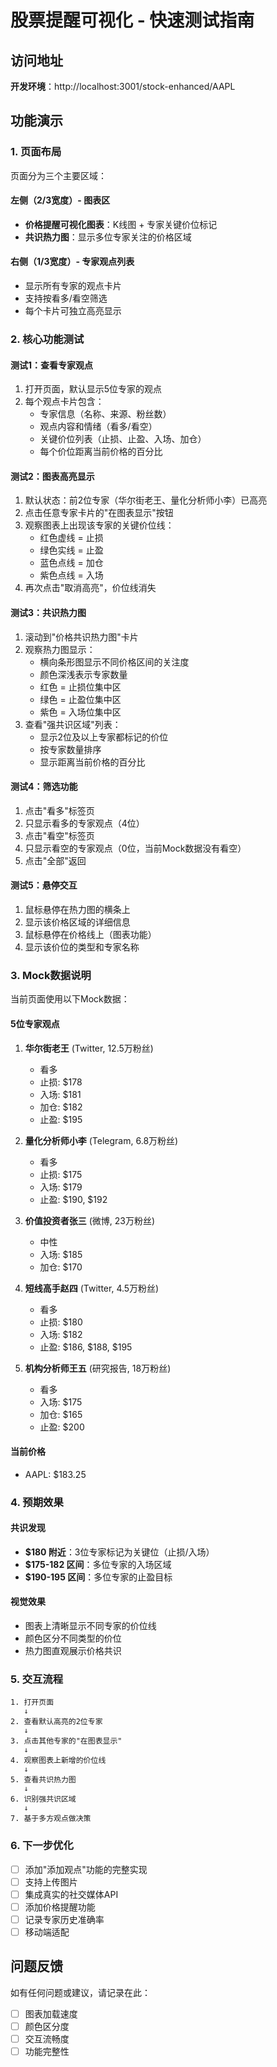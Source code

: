 # 股票提醒可视化 - 快速测试指南

## 访问地址

**开发环境**：http://localhost:3001/stock-enhanced/AAPL

## 功能演示

### 1. 页面布局

页面分为三个主要区域：

#### 左侧（2/3宽度）- 图表区
- **价格提醒可视化图表**：K线图 + 专家关键价位标记
- **共识热力图**：显示多位专家关注的价格区域

#### 右侧（1/3宽度）- 专家观点列表
- 显示所有专家的观点卡片
- 支持按看多/看空筛选
- 每个卡片可独立高亮显示

### 2. 核心功能测试

#### 测试1：查看专家观点
1. 打开页面，默认显示5位专家的观点
2. 每个观点卡片包含：
   - 专家信息（名称、来源、粉丝数）
   - 观点内容和情绪（看多/看空）
   - 关键价位列表（止损、止盈、入场、加仓）
   - 每个价位距离当前价格的百分比

#### 测试2：图表高亮显示
1. 默认状态：前2位专家（华尔街老王、量化分析师小李）已高亮
2. 点击任意专家卡片的"在图表显示"按钮
3. 观察图表上出现该专家的关键价位线：
   - 红色虚线 = 止损
   - 绿色实线 = 止盈
   - 蓝色点线 = 加仓
   - 紫色点线 = 入场
4. 再次点击"取消高亮"，价位线消失

#### 测试3：共识热力图
1. 滚动到"价格共识热力图"卡片
2. 观察热力图显示：
   - 横向条形图显示不同价格区间的关注度
   - 颜色深浅表示专家数量
   - 红色 = 止损位集中区
   - 绿色 = 止盈位集中区
   - 紫色 = 入场位集中区
3. 查看"强共识区域"列表：
   - 显示2位及以上专家都标记的价位
   - 按专家数量排序
   - 显示距离当前价格的百分比

#### 测试4：筛选功能
1. 点击"看多"标签页
2. 只显示看多的专家观点（4位）
3. 点击"看空"标签页
4. 只显示看空的专家观点（0位，当前Mock数据没有看空）
5. 点击"全部"返回

#### 测试5：悬停交互
1. 鼠标悬停在热力图的横条上
2. 显示该价格区域的详细信息
3. 鼠标悬停在价格线上（图表功能）
4. 显示该价位的类型和专家名称

### 3. Mock数据说明

当前页面使用以下Mock数据：

#### 5位专家观点

1. **华尔街老王** (Twitter, 12.5万粉丝)
   - 看多
   - 止损: $178
   - 入场: $181
   - 加仓: $182
   - 止盈: $195

2. **量化分析师小李** (Telegram, 6.8万粉丝)
   - 看多
   - 止损: $175
   - 入场: $179
   - 止盈: $190, $192

3. **价值投资者张三** (微博, 23万粉丝)
   - 中性
   - 入场: $185
   - 加仓: $170

4. **短线高手赵四** (Twitter, 4.5万粉丝)
   - 看多
   - 止损: $180
   - 入场: $182
   - 止盈: $186, $188, $195

5. **机构分析师王五** (研究报告, 18万粉丝)
   - 看多
   - 入场: $175
   - 加仓: $165
   - 止盈: $200

#### 当前价格
- AAPL: $183.25

### 4. 预期效果

#### 共识发现
- **$180 附近**：3位专家标记为关键位（止损/入场）
- **$175-182 区间**：多位专家的入场区域
- **$190-195 区间**：多位专家的止盈目标

#### 视觉效果
- 图表上清晰显示不同专家的价位线
- 颜色区分不同类型的价位
- 热力图直观展示价格共识

### 5. 交互流程

```
1. 打开页面
   ↓
2. 查看默认高亮的2位专家
   ↓
3. 点击其他专家的"在图表显示"
   ↓
4. 观察图表上新增的价位线
   ↓
5. 查看共识热力图
   ↓
6. 识别强共识区域
   ↓
7. 基于多方观点做决策
```

### 6. 下一步优化

- [ ] 添加"添加观点"功能的完整实现
- [ ] 支持上传图片
- [ ] 集成真实的社交媒体API
- [ ] 添加价格提醒功能
- [ ] 记录专家历史准确率
- [ ] 移动端适配

## 问题反馈

如有任何问题或建议，请记录在此：

- [ ] 图表加载速度
- [ ] 颜色区分度
- [ ] 交互流畅度
- [ ] 功能完整性
